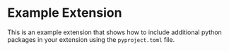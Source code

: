 <h1>Example Extension</h1>

This is an example extension that shows how to include additional python packages in your extension
using the `pyproject.toml` file.
